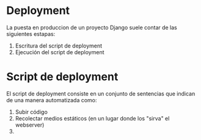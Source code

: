 # Deployment

La puesta en produccion de un proyecto Django suele contar
de las siguientes estapas:

1) Escritura del script de deployment
2) Ejecución del script de deployment

# Script de deployment

El script de deployment consiste en un conjunto de sentencias
que indican de una manera automatizada como:

1) Subir código
2) Recolectar medios estáticos (en un lugar donde los "sirva" el webserver)
3)